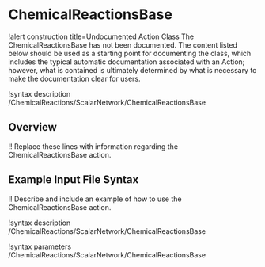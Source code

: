 # ChemicalReactionsBase

!alert construction title=Undocumented Action Class
The ChemicalReactionsBase has not been documented. The content listed below should be used as a starting point for
documenting the class, which includes the typical automatic documentation associated with an Action;
however, what is contained is ultimately determined by what is necessary to make the documentation
clear for users.

!syntax description /ChemicalReactions/ScalarNetwork/ChemicalReactionsBase

## Overview

!! Replace these lines with information regarding the ChemicalReactionsBase action.

## Example Input File Syntax

!! Describe and include an example of how to use the ChemicalReactionsBase action.

!syntax description /ChemicalReactions/ScalarNetwork/ChemicalReactionsBase

!syntax parameters /ChemicalReactions/ScalarNetwork/ChemicalReactionsBase

